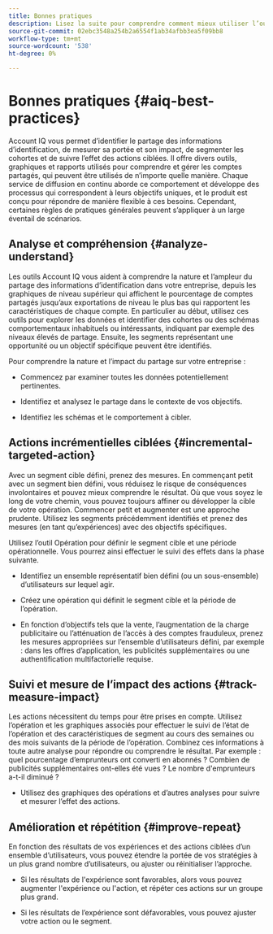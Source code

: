 ```yaml
---
title: Bonnes pratiques
description: Lisez la suite pour comprendre comment mieux utiliser l’outil Account IQ.
source-git-commit: 02ebc3548a254b2a6554f1ab34afbb3ea5f09bb8
workflow-type: tm+mt
source-wordcount: '538'
ht-degree: 0%

---
```


# Bonnes pratiques {#aiq-best-practices}

Account IQ vous permet d’identifier le partage des informations d’identification, de mesurer sa portée et son impact, de segmenter les cohortes et de suivre l’effet des actions ciblées. Il offre divers outils, graphiques et rapports utilisés pour comprendre et gérer les comptes partagés, qui peuvent être utilisés de n’importe quelle manière. Chaque service de diffusion en continu aborde ce comportement et développe des processus qui correspondent à leurs objectifs uniques, et le produit est conçu pour répondre de manière flexible à ces besoins.  Cependant, certaines règles de pratiques générales peuvent s’appliquer à un large éventail de scénarios.

## Analyse et compréhension {#analyze-understand}

Les outils Account IQ vous aident à comprendre la nature et l’ampleur du partage des informations d’identification dans votre entreprise, depuis les graphiques de niveau supérieur qui affichent le pourcentage de comptes partagés jusqu’aux exportations de niveau le plus bas qui rapportent les caractéristiques de chaque compte. En particulier au début, utilisez ces outils pour explorer les données et identifier des cohortes ou des schémas comportementaux inhabituels ou intéressants, indiquant par exemple des niveaux élevés de partage. Ensuite, les segments représentant une opportunité ou un objectif spécifique peuvent être identifiés.

Pour comprendre la nature et l’impact du partage sur votre entreprise :

* Commencez par examiner toutes les données potentiellement pertinentes.

* Identifiez et analysez le partage dans le contexte de vos objectifs.

* Identifiez les schémas et le comportement à cibler.

## Actions incrémentielles ciblées {#incremental-targeted-action}

Avec un segment cible défini, prenez des mesures. En commençant petit avec un segment bien défini, vous réduisez le risque de conséquences involontaires et pouvez mieux comprendre le résultat. Où que vous soyez le long de votre chemin, vous pouvez toujours affiner ou développer la cible de votre opération.
Commencer petit et augmenter est une approche prudente. Utilisez les segments précédemment identifiés et prenez des mesures (en tant qu’expériences) avec des objectifs spécifiques.

Utilisez l’outil Opération pour définir le segment cible et une période opérationnelle. Vous pourrez ainsi effectuer le suivi des effets dans la phase suivante.

* Identifiez un ensemble représentatif bien défini (ou un sous-ensemble) d’utilisateurs sur lequel agir.

* Créez une opération qui définit le segment cible et la période de l’opération.

* En fonction d’objectifs tels que la vente, l’augmentation de la charge publicitaire ou l’atténuation de l’accès à des comptes frauduleux, prenez les mesures appropriées sur l’ensemble d’utilisateurs défini, par exemple : dans les offres d’application, les publicités supplémentaires ou une authentification multifactorielle requise.

<!--If necessary, gauge the affect [by measuring the impact of actions taken](#track-measure-impact).-->

## Suivi et mesure de l’impact des actions {#track-measure-impact}

Les actions nécessitent du temps pour être prises en compte. Utilisez l’opération et les graphiques associés pour effectuer le suivi de l’état de l’opération et des caractéristiques de segment au cours des semaines ou des mois suivants de la période de l’opération. Combinez ces informations à toute autre analyse pour répondre ou comprendre le résultat. Par exemple : quel pourcentage d’emprunteurs ont converti en abonnés ? Combien de publicités supplémentaires ont-elles été vues ? Le nombre d&#39;emprunteurs a-t-il diminué ?

* Utilisez des graphiques des opérations et d’autres analyses pour suivre et mesurer l’effet des actions.

## Amélioration et répétition {#improve-repeat}

En fonction des résultats de vos expériences et des actions ciblées d’un ensemble d’utilisateurs, vous pouvez étendre la portée de vos stratégies à un plus grand nombre d’utilisateurs, ou ajuster ou réinitialiser l’approche.

* Si les résultats de l&#39;expérience sont favorables, alors vous pouvez augmenter l&#39;expérience ou l&#39;action, et répéter ces actions sur un groupe plus grand.

* Si les résultats de l’expérience sont défavorables, vous pouvez ajuster votre action ou le segment.

<!--

Best Practices
Account IQ enables you to maximize your business ROI, and eventually grow your subscribers and revenue by understanding subscriber usage patterns and password sharing. Read on to know how you can make the best use of Account IQ to manage credential sharing.

Analyze and understand
Authorized access of streaming services generates vast sums of data representing user activity. Use Account IQ analytics tools to explore the data and identify interesting cohorts or behavioral patterns that indicate sharing. Then, segments representing a particular opportunity or objective can be identified.

To understand nature and impact of sharing on your business:

Use Account IQ to access all relevant data.

Identify and analyze sharing in the context of your objectives.

Identify patterns and behavior to target.

Take targeted incremental action
To start small and ramp up is a prudent approach. Use previously identified segments, and take actions (as experiments) with specific objectives.

Identify a well-defined, representative subset of users in the segment to act on.

Depending on objectives such as upselling, increasing ad load, or mitigating access to fraudulent accounts, take relevant actions to include customer messaging or offers, extra ads, or requiring multi-factor authentication.

Target users are likely to respond to offers to upgrade and pay for sharing.

Align enterprise stakeholders to update strategy, such as:

Revisit partner agreements to enlist cooperation or concessions.

Simplify access and enhance the user experience for good customers.

Mitigate sharing by limiting access to obvious moochers.

If necessary, gauge the affect by measuring the impact of actions taken.

Track and measure the impact of actions
Once you have acted on some set of users within a segment, it is important to measure the effect of those actions over a subsequent period of weeks or months. For example, you would want to understand:

What percentage of borrowers converted to subscribers?

How many additional ads were viewed?

Did the number of borrowers decrease?

Account IQ's sophisticated machine learning based models help you analyze and measure the impacts of your experiments (or actions).

Improve and repeat
Based on the outcomes of your experiments and targeted actions on small groups of users, you can expand the reach of your strategies to rest of the user segment or reset the strategy and audience to act on.

Based on the usage insights from risk indices, sharing levels, and usage patterns, you can create experiments (or operations) and tailor your actions for strategic goals or desired outcomes.

If the results of the experiment are favorable, then you can scale up the experiment, and repeat those actions on a larger group.

If the results of the experiment are unfavorable, then you can adjust your action or the experiment group.

Therefore, understanding, acting, and tracking are the keys to optimally mitigate and manage credential sharing in your subscribers.
-->
